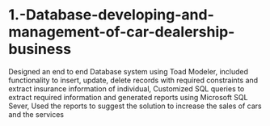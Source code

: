 # 1.-Database-developing-and-management-of-car-dealership-business
Designed an end to end Database system using Toad Modeler, included functionality to insert, update, delete records with required constraints and extract insurance information of individual, Customized SQL queries to extract required information and generated reports using Microsoft SQL Sever, Used the reports to suggest the solution to increase the sales of cars and the services
